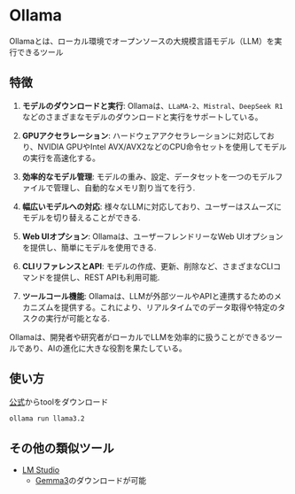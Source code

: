 # Ollama

Ollamaとは、ローカル環境でオープンソースの大規模言語モデル（LLM）を実行できるツール

## 特徴

1. **モデルのダウンロードと実行**: Ollamaは、`LLaMA-2`、`Mistral`、`DeepSeek R1`などのさまざまなモデルのダウンロードと実行をサポートしている。

2. **GPUアクセラレーション**: ハードウェアアクセラレーションに対応しており、NVIDIA GPUやIntel AVX/AVX2などのCPU命令セットを使用してモデルの実行を高速化する。

3. **効率的なモデル管理**: モデルの重み、設定、データセットを一つのモデルファイルで管理し、自動的なメモリ割り当てを行う.

4. **幅広いモデルへの対応**: 様々なLLMに対応しており、ユーザーはスムーズにモデルを切り替えることができる.

5. **Web UIオプション**: Ollamaは、ユーザーフレンドリーなWeb UIオプションを提供し、簡単にモデルを使用できる.

6. **CLIリファレンスとAPI**: モデルの作成、更新、削除など、さまざまなCLIコマンドを提供し、REST APIも利用可能.

7. **ツールコール機能**: Ollamaは、LLMが外部ツールやAPIと連携するためのメカニズムを提供する。これにより、リアルタイムでのデータ取得や特定のタスクの実行が可能となる.

Ollamaは、開発者や研究者がローカルでLLMを効率的に扱うことができるツールであり、AIの進化に大きな役割を果たしている。

## 使い方

[公式](https://ollama.com/download)からtoolをダウンロード

```sh
ollama run llama3.2
```

## その他の類似ツール

- [LM Studio](https://lmstudio.ai/)
  - [Gemma3](https://blog.google/technology/developers/gemma-3/)のダウンロードが可能
